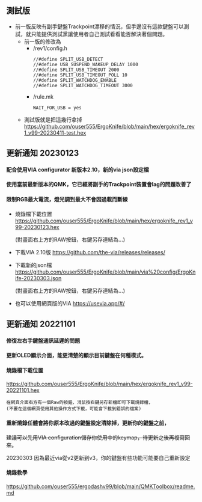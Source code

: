 ## 測試版
  * 前一版反映有副手鍵盤Trackpoint漂移的情況，但手邊沒有這款鍵盤可以測試，就只能提供測試黨讓使用者自己測試看看能否解決著個問題。
    * 前一版的修改為
      * /rev1/config.h
        ```
        //#define SPLIT_USB_DETECT
        //#define USB_SUSPEND_WAKEUP_DELAY 1000
        //#define SPLIT_USB_TIMEOUT 2000
        //#define SPLIT_USB_TIMEOUT_POLL 10
        //#define SPLIT_WATCHDOG_ENABLE
        //#define SPLIT_WATCHDOG_TIMEOUT 3000
        ```
      * /rule.mk
        ```
        WAIT_FOR_USB = yes
        ```
    * 測試版就是把這幾行拿掉
      https://github.com/ouser555/ErgoKnife/blob/main/hex/ergoknife_rev1_v99-20230411-test.hex
      
  
## 更新通知 20230123
  #### 配合使用VIA configurator 新版本2.10，新的via json設定檔
  
  #### 使用當前最新版本的QMK，它已經將副手的Trackpoint裝置會lag的問題改善了
  
  #### 限制RGB最大電流，燈光調到最大不會因過載而斷線
  
  * 燒錄檔下載位置
    https://github.com/ouser555/ErgoKnife/blob/main/hex/ergoknife_rev1_v99-20230123.hex
    
    (對畫面右上方的RAW按鈕，右鍵另存連結為...)
  
  * 下載VIA 2.10版
    https://github.com/the-via/releases/releases/
    
  * 下載新的json檔
    https://github.com/ouser555/ErgoKnife/blob/main/via%20config/ErgoKnife-20230303.json
    
    (對畫面右上方的RAW按鈕，右鍵另存連結為...)
    
  * 也可以使用網頁版的VIA
    https://usevia.app/#/
  
## 更新通知 20221101
  #### 修復左右手鍵盤通訊延遲的問題

  #### 更新OLED顯示介面，能更清楚的顯示目前鍵盤在何種模式。

  #### 燒錄檔下載位置
  https://github.com/ouser555/ErgoKnife/blob/main/hex/ergoknife_rev1_v99-20221101.hex

    在網頁介面右方有一個Raw的按鈕，滑鼠按右鍵另存新檔即可下載燒錄檔，
    (不要在這個網頁使用其他操作方式下載，可能會下載到錯誤的檔案)

  #### 重新燒錄任體會將你原本改過的鍵盤設定清除掉，更新你的鍵盤之前，
  ~~建議可以先用VIA configuration儲存你使用中的keymap，待更新之後再複寫回來~~。
  
  20230303 因為最近via從v2更新到v3，你的鍵盤有些功能可能要自己重新設定  

  #### 燒錄教學
  https://github.com/ouser555/ergodashv99/blob/main/QMKToolbox/readme.md
